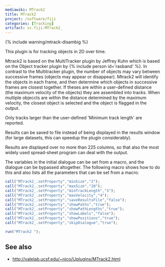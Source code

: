 ```yaml
---
mediawiki: MTrack2
title: MTrack2
project: /software/fiji
categories: [Tracking]
artifact: sc.fiji:MTrack2_
---
```


{% include warning/mtrack-disambig %}

This plugin is for tracking objects in 2D over time.

Mtrack2 is based on the MultiTracker plugin by Jeffrey Kuhn which is based on the Object tracker plugin by {% include person id='rasband' %}. In contrast to the Multitracker plugin, the number of objects may vary between successive frames (objects may appear or disappear). Mtrack2 will identify the objects in each frame, and then determine which objects in successive frames are closest together. If theses are within a user-defined distance (the maximum velocity of the objects) they are assembled into tracks. When multiple objeccts are within the distance determined by the maximum velocity, the closest object is selected and the object is flagged in the output.

Only tracks larger than the user-defined 'Minimum track length' are reported.

Results can be saved to file instead of being displayed in the results window (for large datasets, this can speedup the plugin considerably).

Results are displayed over no more than 225 columns, so that also the most widely used spread-sheet program can deal with the output.

The variables in the initial dialogue can be set from a macro, and the dialogue can be bypassed altogether. The following macro shows how to do this and also lists all the parameters that can be set from a macro:

```javascript
call("MTrack2_.setProperty","minSize","2");
call("MTrack2_.setProperty","maxSize","20");
call("MTrack2_.setProperty","minTrackLength","3");
call("MTrack2_.setProperty","maxVelocity","4");
call("MTrack2_.setProperty","saveResultsFile","false");
call("MTrack2_.setProperty","showPaths","true");
call("MTrack2_.setProperty","showPathLengths","true");
call("MTrack2_.setProperty","showLabels","false");
call("MTrack2_.setProperty","showPositions","true");
call("MTrack2_.setProperty","skipDialogue","true");

run("MTrack2 ");
```

## See also

-   http://valelab.ucsf.edu/~nico/IJplugins/MTrack2.html

 
